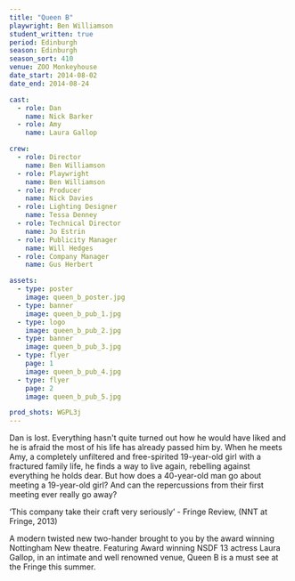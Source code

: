 ```yaml
---
title: "Queen B"
playwright: Ben Williamson
student_written: true
period: Edinburgh
season: Edinburgh
season_sort: 410
venue: ZOO Monkeyhouse
date_start: 2014-08-02
date_end: 2014-08-24

cast:
  - role: Dan
    name: Nick Barker
  - role: Amy
    name: Laura Gallop

crew:
  - role: Director
    name: Ben Williamson
  - role: Playwright
    name: Ben Williamson
  - role: Producer
    name: Nick Davies
  - role: Lighting Designer
    name: Tessa Denney
  - role: Technical Director
    name: Jo Estrin
  - role: Publicity Manager
    name: Will Hedges
  - role: Company Manager
    name: Gus Herbert

assets:
  - type: poster
    image: queen_b_poster.jpg
  - type: banner
    image: queen_b_pub_1.jpg
  - type: logo
    image: queen_b_pub_2.jpg
  - type: banner
    image: queen_b_pub_3.jpg
  - type: flyer
    page: 1
    image: queen_b_pub_4.jpg
  - type: flyer
    page: 2
    image: queen_b_pub_5.jpg

prod_shots: WGPL3j
---
```


Dan is lost. Everything hasn't quite turned out how he would have liked and he is afraid the most of his life has already passed him by. When he meets Amy, a completely unfiltered and free-spirited 19-year-old girl with a fractured family life, he finds a way to live again, rebelling against everything he holds dear. But how does a 40-year-old man go about meeting a 19-year-old girl? And can the repercussions from their first meeting ever really go away?

‘This company take their craft very seriously’ - Fringe Review, (NNT at Fringe, 2013)

A modern twisted new two-hander brought to you by the award winning Nottingham New theatre. Featuring Award winning NSDF 13 actress Laura Gallop, in an intimate and well renowned venue, Queen B is a must see at the Fringe this summer.

